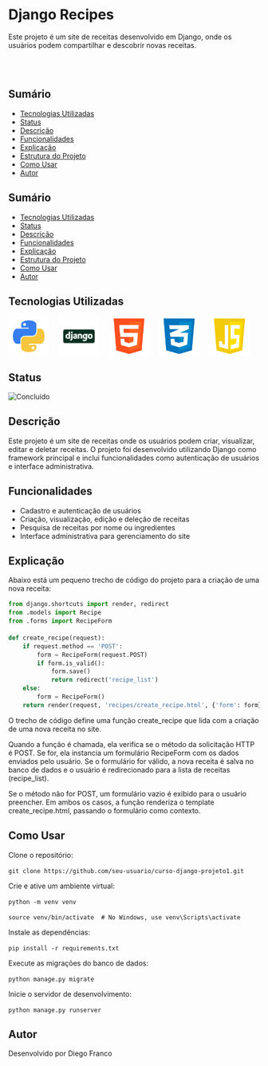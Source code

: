 # Django Recipes

Este projeto é um site de receitas desenvolvido em Django, onde os usuários podem compartilhar e descobrir novas receitas.

<br></br>

## Sumário

- [Tecnologias Utilizadas](#tecnologias-utilizadas)
- [Status](#status)
- [Descrição](#descrição)
- [Funcionalidades](#funcionalidades)
- [Explicação](#explicação)
- [Estrutura do Projeto](#estrutura-do-projeto)
- [Como Usar](#como-usar)
- [Autor](#autor)

## Sumário

- [Tecnologias Utilizadas](#tecnologias-utilizadas)
- [Status](#status)
- [Descrição](#descrição)
- [Funcionalidades](#funcionalidades)
- [Explicação](#explicação)
- [Estrutura do Projeto](#estrutura-do-projeto)
- [Como Usar](#como-usar)
- [Autor](#autor)

## Tecnologias Utilizadas

<div style="display: flex; flex-direction: row;">
  <div style="margin-right: 20px; display: flex; justify-content: flex-start;">
    <img src="img/python.png" alt="Logo Python" width="150"/>
  </div>
  <div style="margin-right: 20px; display: flex; justify-content: flex-start;">
    <img src="img/django.png" alt="Logo Django" width="150"/>
  </div>
  <div style="margin-right: 20px; display: flex; justify-content: flex-start;">
    <img src="img/html.png" alt="Logo HTML" width="150"/>
  </div>
  <div style="margin-right: 20px; display: flex; justify-content: flex-start;">
    <img src="img/css.png" alt="Logo CSS" width="150"/>
  </div>
  <div style="margin-right: 20px; display: flex; justify-content: flex-start;">
    <img src="img/js.png" alt="Logo JavaScript" width="150"/>
  </div>
</div>

## Status

![Concluído](http://img.shields.io/static/v1?label=STATUS&message=CONCLUIDO&color=GREEN&style=for-the-badge)

## Descrição

Este projeto é um site de receitas onde os usuários podem criar, visualizar, editar e deletar receitas. O projeto foi desenvolvido utilizando Django como framework principal e inclui funcionalidades como autenticação de usuários e interface administrativa.

## Funcionalidades

- Cadastro e autenticação de usuários
- Criação, visualização, edição e deleção de receitas
- Pesquisa de receitas por nome ou ingredientes
- Interface administrativa para gerenciamento do site

## Explicação

Abaixo está um pequeno trecho de código do projeto para a criação de uma nova receita:

```python
from django.shortcuts import render, redirect
from .models import Recipe
from .forms import RecipeForm

def create_recipe(request):
    if request.method == 'POST':
        form = RecipeForm(request.POST)
        if form.is_valid():
            form.save()
            return redirect('recipe_list')
    else:
        form = RecipeForm()
    return render(request, 'recipes/create_recipe.html', {'form': form})
```

O trecho de código define uma função create_recipe que lida com a criação de uma nova receita no site. 

Quando a função é chamada, ela verifica se o método da solicitação HTTP é POST. Se for, ela instancia um formulário RecipeForm com os dados enviados pelo usuário. Se o formulário for válido, a nova receita é salva no banco de dados e o usuário é redirecionado para a lista de receitas (recipe_list). 

Se o método não for POST, um formulário vazio é exibido para o usuário preencher. Em ambos os casos, a função renderiza o template create_recipe.html, passando o formulário como contexto.


## Como Usar

Clone o repositório:

`git clone https://github.com/seu-usuario/curso-django-projeto1.git`

Crie e ative um ambiente virtual:

`python -m venv venv`

`source venv/bin/activate  # No Windows, use venv\Scripts\activate`

Instale as dependências:

`pip install -r requirements.txt`

Execute as migrações do banco de dados:

`python manage.py migrate`

Inicie o servidor de desenvolvimento:

`python manage.py runserver`


## Autor
Desenvolvido por Diego Franco